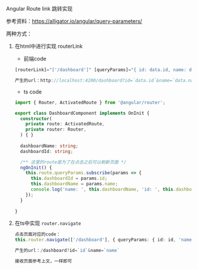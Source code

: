Angular Route link 跳转实现

参考资料：https://alligator.io/angular/query-parameters/

两种方式：

1. 在html中进行实现 routerLink

   * 前端code

   ```typescript
   [routerLink]="['/dashboard']" [queryParams]="{ id: data.id, name: data.name}" routerLinkActive="active"
   
   产生的url：http://localhost:4200/dashboard?id=`data.id`&name=`data.name`
   ```

   * ts code

   ```typescript
   import { Router, ActivatedRoute } from '@angular/router';
   
   export class DashboardComponent implements OnInit {
     constructor(
       private route: ActivatedRoute,
       private router: Router,
     ) { }
     
     dashboardName: string;
     dashboardId: string;
   
     /** 这里的route是为了在点击之后可以刷新页面 */
     ngOnInit() {
       this.route.queryParams.subscribe(params => {
         this.dashboardId = params.id;
         this.dashboardName = params.name;
         console.log('name: ', this.dashboardName, 'id: ', this.dashboardId);
       });
     }
     
   }
   
   ```

   

2. 在ts中实现 `router.navigate`

   ```typescript
   点击页面对应的code：
   this.router.navigate(['/dashboard'], { queryParams: { id: id, 'name': name } });
   
   产生的url：/dashboard?id=`id`&name=`name`
   
   接收页面参考上文，一样即可
   ```
























